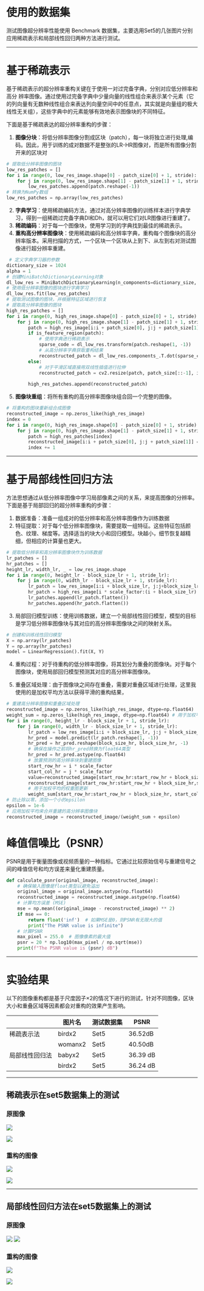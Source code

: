 
# 使用的数据集

测试图像超分辨率性能使用 Benchmark 数据集，主要选用Set5的几张图片分别应用稀疏表示和局部线性回归两种方法进行测试。

---
# 基于稀疏表示

   基于稀疏表示的超分辨率重构关键在于使用一对过完备字典，分别对应低分辨率和高分
辨率图像。通过使用过完备字典中少量向量的线性组合来表示某个元素（它的列向量有无数种线性组合来表达列向量空间中的任意点，其实就是向量组的极大线性无关组），这些字典中的元素能够有效地表示图像块的不同特征。

下面是基于稀疏表达的超分辨率重构的步骤：
1. **图像分块**：将低分辨率图像分割成区块（patch），每一块将独立进行处理,编码。因此，用于训练的成对数据不是整张的LR-HR图像对，而是所有图像分割开来的区块对
```python
# 提取低分辨率图像的图块  
low_res_patches = []  
for i in range(0, low_res_image.shape[0] - patch_size[0] + 1, stride):  
    for j in range(0, low_res_image.shape[1] - patch_size[1] + 1, stride):  patch = low_res_image[i:i + patch_size[0], j:j + patch_size[1]]  
        low_res_patches.append(patch.reshape(-1))  
# 转换为NumPy数组  
low_res_patches = np.array(low_res_patches) 
```
2. **字典学习**：使用稀疏编码方法，通过对高分辨率图像的训练样本进行字典学习，得到一组稀疏过完备字典Dl和Dh，就可以用它们对LR图像进行重建了。
3. **稀疏编码**：对于每一个图像块，使用学习到的字典找到最佳的稀疏表示。
4. **重构高分辨率图像块**：使用稀疏编码和高分辨率字典，重构每个图像块的高分辨率版本。采用扫描的方式，一个区块一个区块从上到下、从左到右对测试图像进行超分辨率重建。
```python
 # 定义字典学习器的参数  
dictionary_size = 1024  
alpha = 1  
# 创建MiniBatchDictionaryLearning对象  
dl_low_res = MiniBatchDictionaryLearning(n_components=dictionary_size, alpha=alpha)   
# 使用低分辨率图像的图块进行字典学习  
dl_low_res.fit(low_res_patches)  
# 提取测试图像的图块，并根据特征区域进行恢复  
# 提取高分辨率图像的图块  
high_res_patches = []  
for i in range(0, high_res_image.shape[0] - patch_size[0] + 1, stride):  
    for j in range(0, high_res_image.shape[1] - patch_size[1] + 1, stride):  
        patch = high_res_image[i:i + patch_size[0], j:j + patch_size[1]]  
        if is_feature_region(patch):  
            # 使用字典进行稀疏表示  
            sparse_code = dl_low_res.transform(patch.reshape(1, -1))  
            # 从高分辨率字典获取重构结果  
            reconstructed_patch = dl_low_res.components_.T.dot(sparse_code.T).T.reshape((patch_size[0],patch_size[1],3))  
        else:  
            # 对于平滑区域直接用双线性插值进行拉伸  
            reconstructed_patch = cv2.resize(patch, patch_size[::-1], interpolation=cv2.INTER_LINEAR)  
  
        high_res_patches.append(reconstructed_patch) 
```
5. **图像块重组**：将所有重构的高分辨率图像块组合回一个完整的图像。
```python
# 将重构的图块重新组合成图像  
reconstructed_image = np.zeros_like(high_res_image)  
index = 0  
for i in range(0, high_res_image.shape[0] - patch_size[0] + 1, stride):  
    for j in range(0, high_res_image.shape[1] - patch_size[1] + 1, stride):  
        patch = high_res_patches[index]  
        reconstructed_image[i:i + patch_size[0], j:j + patch_size[1]] = patch  
        index += 1
```

---
# 基于局部线性回归方法

方法思想通过从低分辨率图像中学习局部像素之间的关系，来提高图像的分辨率。
下面是基于局部回归的超分辨率重构的步骤：  
1. 数据准备：准备一组成对的低分辨率和高分辨率图像作为训练数据  
2. 特征提取：对于每个低分辨率图像块，需要提取一组特征。这些特征包括颜色、纹理、梯度等。选择适当的块大小和回归模型。块越小，细节恢复越精细，但相应的计算量也更大。  
```python
# 提取低分辨率和高分辨率图像块作为训练数据  
lr_patches = []  
hr_patches = []  
height_lr, width_lr, _ = low_res_image.shape  
for i in range(0, height_lr - block_size_lr + 1, stride_lr):  
    for j in range(0, width_lr - block_size_lr + 1, stride_lr):  
        lr_patch = low_res_image[i:i + block_size_lr, j:j+block_size_lr]  
        hr_patch = high_res_image[i * scale_factor:(i + block_size_lr) * scale_factor,j * scale_factor:(j + block_size_lr) * scale_factor]  
        lr_patches.append(lr_patch.flatten())  
        hr_patches.append(hr_patch.flatten())
```

3. 局部回归模型训练：使用训练数据，建立一个局部线性回归模型，模型的目标是学习低分辨率图像块与其对应的高分辨率图像块之间的映射关系。

```python
# 创建和训练线性回归模型  
X = np.array(lr_patches)  
Y = np.array(hr_patches)  
model = LinearRegression().fit(X, Y)
```
4. 重构过程：对于待重构的低分辨率图像，将其划分为重叠的图像块。对于每个图像块，使用局部回归模型预测其对应的高分辨率图像块。

5. 重叠区域处理：由于图像块之间存在重叠，需要对重叠区域进行处理，这里我使用的是加权平均方法以获得平滑的重构结果，  
```python
# 重建高分辨率图像和重叠区域处理  
reconstructed_image = np.zeros_like(high_res_image, dtype=np.float64)  
weight_sum = np.zeros_like(high_res_image, dtype=np.float64) # 用于加权平均的权重图  
for i in range(0, height_lr - block_size_lr + 1, stride_lr):  
    for j in range(0, width_lr - block_size_lr + 1, stride_lr):
        lr_patch = low_res_image[i:i + block_size_lr, j:j + block_size_lr].flatten()  
        hr_pred = model.predict(lr_patch.reshape(1, -1))  
        hr_pred = hr_pred.reshape(block_size_hr, block_size_hr, -1)  
        # 确保在操作之前将hr_pred转换为float64类型  
        hr_pred = hr_pred.astype(np.float64)  
        # 放置预测的高分辨率块到重建图像  
        start_row_hr = i * scale_factor  
        start_col_hr = j * scale_factor  
        value=reconstructed_image[start_row_hr:start_row_hr + block_size_hr,start_col_hr:start_col_hr + block_size_hr]  
        reconstructed_image[start_row_hr:start_row_hr + block_size_hr,start_col_hr:start_col_hr + block_size_hr] = value+hr_pred  
        # 用于加权平均的权重图更新  
        weight_sum[start_row_hr:start_row_hr + block_size_hr, start_col_hr:start_col_hr + block_size_hr] += 1
# 防止除以零，添加一个小的epsilon  
epsilon = 1e-6  
# 应用加权平均来合并重建的高分辨率图像块  
reconstructed_image = reconstructed_image/(weight_sum + epsilon)
```

# 峰值信噪比（PSNR）

PSNR是用于衡量图像或视频质量的一种指标。它通过比较原始信号与重建信号之间的峰值信号和均方误差来量化重建质量。

```python
def calculate_psnr(original_image, reconstructed_image):  
    # 确保输入图像是float类型以避免溢出  
    original_image = original_image.astype(np.float64)  
    reconstructed_image = reconstructed_image.astype(np.float64)  
    # 计算均方误差 (MSE)    
    mse = np.mean((original_image - reconstructed_image) ** 2)  
    if mse == 0:  
        return float('inf')  # 如果MSE是0，则PSNR有无限大的值  
        print("The PSNR value is infinite")  
    # 计算PSNR  
    max_pixel = 255.0  # 图像像素的最大值  
    psnr = 20 * np.log10(max_pixel / np.sqrt(mse))  
    print(f"The PSNR value is {psnr} dB")
```

---
# 实验结果

以下的图像重构都是基于尺度因子×2的情况下进行的测试，针对不同图像，区块大小和重叠区域等因素都会对重构的效果产生影响。

|         | 图片名     | 测试数据集 | PSNR     |
| ------- | ------- | ----- |----------|
| 稀疏表示法   | birdx2  | Set5  | 36.52dB  |
|         | womanx2 | Set5  | 40.50dB  |
| 局部线性回归法 | babyx2  | Set5  | 36.39 dB |
|         | birdx2  | Set5  | 36.24 dB |

---
## 稀疏表示在set5数据集上的测试

### 原图像

![](src/LR/birdx2.png)

![](src/LR/womanx2.png)
### 重构的图像

![](src/res/sparse_learn_res/result11.png)

![](src/res/sparse_learn_res/result12.png)

---

## 局部线性回归方法在set5数据集上的测试

### 原图像

![](src/LR/babyx2.png)
![](src/LR/birdx2.png)


### 重构的图像

![](src/res/local_linear_regression_res/reconstructed_high_res_image6.jpg)

![](src/res/local_linear_regression_res/reconstructed_high_res_image7.jpg)


